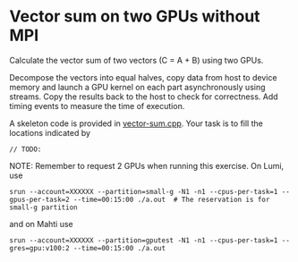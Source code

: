 # Vector sum on two GPUs without MPI

Calculate the vector sum of two vectors (C = A + B) using two GPUs.

Decompose the vectors into equal halves, copy data from host to device memory
and launch a GPU kernel on each part asynchronously using streams. Copy the
results back to the host to check for correctness. Add timing events to
measure the time of execution.

A skeleton code is provided in [vector-sum.cpp](vector-sum.cpp). Your task is to fill the locations indicated by 

```// TODO:```

NOTE: Remember to request 2 GPUs when running this exercise. On Lumi, use
```
srun --account=XXXXXX --partition=small-g -N1 -n1 --cpus-per-task=1 --gpus-per-task=2 --time=00:15:00 ./a.out  # The reservation is for small-g partition
```
and on Mahti use
```
srun --account=XXXXXX --partition=gputest -N1 -n1 --cpus-per-task=1 --gres=gpu:v100:2 --time=00:15:00 ./a.out
```
